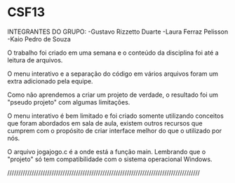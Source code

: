 # CSF13
 INTEGRANTES DO GRUPO:
 -Gustavo Rizzetto Duarte
 -Laura Ferraz Pelisson
 -Kaio Pedro de Souza

O trabalho foi criado em uma semana e o conteúdo da disciplina foi até a leitura de arquivos.
 
O menu interativo e a separação do código em vários arquivos foram um extra adicionado pela equipe. 

Como não aprendemos a criar um projeto de verdade, o resultado foi um "pseudo projeto" com algumas limitações.

O menu interativo é bem limitado e foi criado somente utilizando conceitos que foram abordados em sala de aula, existem outros recursos que cumprem com o propósito de criar interface melhor do que o utilizado por nós.

O arquivo jogajogo.c é a onde está a função main. 
Lembrando que o "projeto" só tem compatibilidade com o sistema operacional Windows.

///////////////////////////////////////////////////////////////////////////////////////
